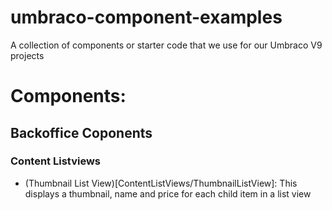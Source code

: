 # umbraco-component-examples
A collection of components or starter code that we use for our Umbraco V9 projects


# Components:

## Backoffice Coponents

### Content Listviews
- (Thumbnail List View)[ContentListViews/ThumbnailListView]: This displays a thumbnail, name and price for each child item in a list view

